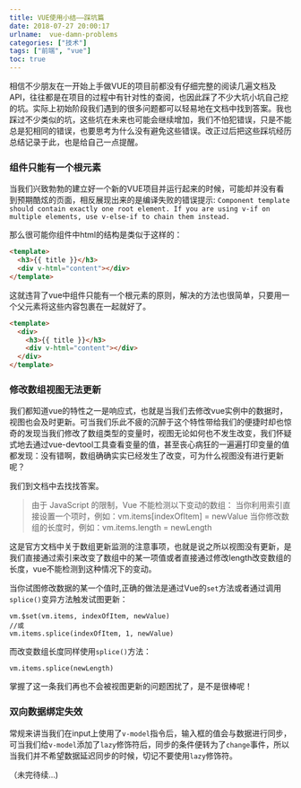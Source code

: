 ```yaml
---
title: VUE使用小结——踩坑篇
date: 2018-07-27 20:00:17
urlname:  vue-damn-problems
categories: ["技术"]
tags: ["前端", "vue"]
toc: true
---
```


相信不少朋友在一开始上手做VUE的项目前都没有仔细完整的阅读几遍文档及API，往往都是在项目的过程中有针对性的查阅，也因此踩了不少大坑小坑自己挖的坑。实际上初始阶段我们遇到的很多问题都可以轻易地在文档中找到答案。我也踩过不少类似的坑，这些坑在未来也可能会继续增加，我们不怕犯错误，只是不能总是犯相同的错误，也要思考为什么没有避免这些错误。改正过后把这些踩坑经历总结记录于此，也是给自己一点提醒。

### 组件只能有一个根元素

当我们兴致勃勃的建立好一个新的VUE项目并运行起来的时候，可能却并没有看到预期酷炫的页面，相反展现出来的是编译失败的错误提示:
`Component template should contain exactly one root element. If you are using v-if on multiple elements, use v-else-if to chain them instead.`

那么很可能你组件中html的结构是类似于这样的：
``` html
<template>
  <h3>{{ title }}</h3>
  <div v-html="content"></div>
</template>
```

这就违背了vue中组件只能有一个根元素的原则，解决的方法也很简单，只要用一个父元素将这些内容包裹在一起就好了。
``` html
<template>
  <div>
    <h3>{{ title }}</h3>
    <div v-html="content"></div>
  </div> 
</template>
```

### 修改数组视图无法更新

我们都知道vue的特性之一是响应式，也就是当我们去修改vue实例中的数据时，视图也会及时更新。可当我们乐此不疲的沉醉于这个特性带给我们的便捷时却也惊奇的发现当我们修改了数组类型的变量时，视图无论如何也不发生改变，我们怀疑式地去通过vue-devtool工具查看变量的值，甚至丧心病狂的一遍遍打印变量的值都发现：没有错啊，数组确确实实已经发生了改变，可为什么视图没有进行更新呢？

我们到文档中去找找答案。
>由于 JavaScript 的限制，Vue 不能检测以下变动的数组：
当你利用索引直接设置一个项时，例如：vm.items[indexOfItem] = newValue
当你修改数组的长度时，例如：vm.items.length = newLength

这是官方文档中关于数组更新监测的注意事项，也就是说之所以视图没有更新，是我们直接通过索引来改变了数组中的某一项值或者直接通过修改length改变数组的长度，vue不能检测到这种情况下的变动。

当你试图修改数据的某一个值时,正确的做法是通过Vue的`set`方法或者通过调用`splice()`变异方法触发试图更新：
``` vue
vm.$set(vm.items, indexOfItem, newValue)
//或
vm.items.splice(indexOfItem, 1, newValue)
```

而改变数组长度同样使用`splice()`方法：
``` vue
vm.items.splice(newLength)
```

掌握了这一条我们再也不会被视图更新的问题困扰了，是不是很棒呢！

### 双向数据绑定失效

常规来讲当我们在input上使用了`v-model`指令后，输入框的值会与数据进行同步，可当我们给`v-model`添加了`lazy`修饰符后，同步的条件便转为了`change`事件，所以当我们并不希望数据延迟同步的时候，切记不要使用`lazy`修饰符。

（未完待续...)
